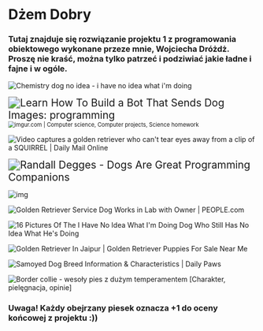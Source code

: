 # Dżem Dobry

### Tutaj znajduje się rozwiązanie projektu 1 z programowania obiektowego wykonane przeze mnie, Wojciecha Dróżdż. Proszę nie kraść, można tylko patrzeć i podziwiać jakie ładne i fajne i w ogóle. 

![Chemistry dog no idea - i have no idea what i'm doing](https://memegenerator.net/img/instances/50289227.jpg)

<img src="https://external-preview.redd.it/eZ6Uvn46UfbeOPoleKa36-DjT3Kp8AIf80NzKN1g_bg.jpg?auto=webp&s=71af0dbeca43f7bf63da7355c4f974c53e7e48b6" alt="Learn How To Build a Bot That Sends Dog Images: programming" style="zoom:150%;" />

<img src="https://i.pinimg.com/originals/b2/a4/f2/b2a4f2d59355ee41e0df6dc6ceeec2d9.jpg" alt="imgur.com | Computer science, Computer projects, Science homework" style="zoom:80%;" />

![Video captures a golden retriever who can&#39;t tear eyes away from a clip of a  SQUIRREL | Daily Mail Online](https://i.dailymail.co.uk/i/pix/2016/08/03/17/36D77E3800000578-0-image-a-1_1470243416975.jpg)

<img src="https://d33wubrfki0l68.cloudfront.net/f2793d2266494da4621fe60be275ea15eea91330/bb2f7/static/images/2012/hello-this-is-dog.png" alt="Randall Degges - Dogs Are Great Programming Companions" style="zoom: 150%;" />

![img](https://i.imgur.com/yc0V1JP.jpeg)

![Golden Retriever Service Dog Works in Lab with Owner | PEOPLE.com](https://imagesvc.meredithcorp.io/v3/mm/image?url=https%3A%2F%2Fstatic.onecms.io%2Fwp-content%2Fuploads%2Fsites%2F20%2F2021%2F03%2F05%2Fscience-pup-in-644774-2000.jpg&q=85)

![16 Pictures Of The I Have No Idea What I&#39;m Doing Dog Who Still Has No Idea  What He&#39;s Doing](https://theawesomedaily.com/wp-content/uploads/2014/10/i-have-no-idea-what-im-doing-dog-feat-1.jpg)

![Golden Retriever In Jaipur | Golden Retriever Puppies For Sale Near Me](https://dogsshop.in/wp-content/uploads/2021/07/golden-reteiever.jpg)

![Samoyed Dog Breed Information &amp; Characteristics | Daily Paws](https://imagesvc.meredithcorp.io/v3/mm/image?url=https%3A%2F%2Fstatic.onecms.io%2Fwp-content%2Fuploads%2Fsites%2F47%2F2021%2F02%2F18%2Fsamoyed-two-puppies-grass-201760029.jpg)



![Border collie - wesoły pies z dużym temperamentem [Charakter, pielęgnacja,  opinie]](https://bi.im-g.pl/im/88/dc/19/z27116424Q,Border-collie---wesoly-pies-z-duzym-temperamentem-.jpg)






### Uwaga! Każdy obejrzany piesek oznacza +1 do oceny końcowej z projektu :)) 



